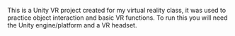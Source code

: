 This is a Unity VR project created for my virtual reality class, it was used to practice object interaction and basic VR functions. To run this you will need the Unity engine/platform and a VR headset.
